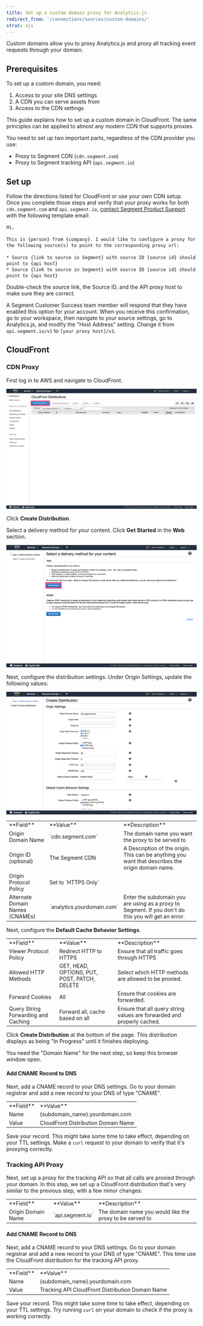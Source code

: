 ```yaml
---
title: Set up a custom domain proxy for Analytics.js
redirect_from: '/connections/sources/custom-domains/'
strat: ajs
---
```


Custom domains allow you to proxy Analytics.js and proxy all tracking event requests through your domain.

## Prerequisites

To set up a custom domain, you need:

1. Access to your site DNS settings
2. A CDN you can serve assets from
3. Access to the CDN settings

This guide explains how to set up a custom domain in CloudFront. The same principles can be applied to almost any modern CDN that supports proxies.

You need to set up two important parts, regardless of the CDN provider you use:

- Proxy to Segment CDN (`cdn.segment.com`)
- Proxy to Segment tracking API (`api.segment.io`)

## Set up

Follow the directions listed for CloudFront or use your own CDN setup. Once you complete those steps and verify that your proxy works for both `cdn.segment.com` and `api.segment.io`, [contact Segment Product Support](https://segment.com/help/contact/) with the following template email:

```text
Hi,

This is {person} from {company}. I would like to configure a proxy for the following source(s) to point to the corresponding proxy url:

* Source {link to source in Segment} with source ID {source id} should point to {api host}
* Source {link to source in Segment} with source ID {source id} should point to {api host}
```

Double-check the source link, the Source ID, and the API proxy host to make sure they are correct. 

A Segment Customer Success team member will respond that they have enabled this option for your account. When you receive this confirmation, go to your workspace, then navigate to your source settings, go to Analytics.js, and modify the "Host Address" setting. Change it from `api.segment.io/v1` to `[your proxy host]/v1`.

## CloudFront

### CDN Proxy

First log in to AWS and navigate to CloudFront.

![](images/create_cloudfront_distribution.png)

Click **Create Distribution**.

Select a delivery method for your content. Click **Get Started** in the **Web** section.

![](images/cloudfront_distribution_web.png)

Next, configure the distribution settings. Under Origin Settings, update the following values:

![](images/cloudfront_distribution_settings.png)

<table>
  <tr>
    <td>**Field**</td>
    <td>**Value**</td>
    <td>**Description**</td>
  </tr>
  <tr>
   <td>Origin Domain Name</td>
   <td>`cdn.segment.com`</td>
   <td>The domain name you want the proxy to be served to</td>
  </tr>
  <tr>
   <td>Origin ID (optional)</td>
   <td>The Segment CDN</td>
   <td>A Description of the origin. This can be anything you want that describes the origin domain name.</td>
  </tr>
  <tr>
   <td>Origin Protocol Policy</td>
   <td>Set to `HTTPS Only`</td>
   <td></td>
  </tr>
  <tr>
   <td>Alternate Domain Names (CNAMEs)</td>
   <td>`analytics.yourdomain.com`</td>
   <td>Enter the subdomain you are using as a proxy to Segment. If you don't do this you will get an error.</td>
  </tr>
</table>

Next, configure the **Default Cache Behavior Settings**.

<table>
  <tr>
    <td>**Field**</td>
    <td>**Value**</td>
    <td>**Description**</td>
  </tr>
  <tr>
   <td>Viewer Protocol Policy</td>
   <td>Redirect HTTP to HTTPS</td>
   <td>Ensure that all traffic goes through HTTPS</td>
  </tr>
  <tr>
   <td>Allowed HTTP Methods</td>
   <td>GET, HEAD, OPTIONS, PUT, POST, PATCH, DELETE</td>
   <td>Select which HTTP methods are allowed to be proxied.</td>
  </tr>
  <tr>
   <td>Forward Cookies</td>
   <td>All</td>
   <td>Ensure that cookies are forwarded.</td>
  </tr>
  <tr>
   <td>Query String Forwarding and Caching</td>
   <td>Forward all, cache based on all</td>
   <td>Ensure that all query string values are forwarded and properly cached.</td>
  </tr>
</table>

Click **Create Distribution** at the bottom of the page. This distribution displays as being "In Progress" until it finishes deploying.

You need the "Domain Name" for the next step, so keep this browser window open.

#### Add CNAME Record to DNS

Next, add a CNAME record to your DNS settings. Go to your domain registrar and add a new record to your DNS of type "CNAME".

<table>
  <tr>
    <td>**Field**</td>
    <td>**Value**</td>
  </tr>
  <tr>
    <td>Name</td>
    <td>{subdomain_name}.yourdomain.com</td>
  </tr>
  <tr>
    <td>Value</td>
    <td>CloudFront Distribution Domain Name</td>
  </tr>
</table>

Save your record. This might take some time to take effect, depending on your TTL settings. Make a `curl` request to your domain to verify that it's proxying correctly.

### Tracking API Proxy

Next, set up a proxy for the tracking API so that all calls are proxied through your domain. In this step, we set up a CloudFront distribution that's very similar to the previous step, with a few minor changes:

<table>
  <tr>
    <td>**Field**</td>
    <td>**Value**</td>
    <td>**Description**</td>
  </tr>
  <tr>
   <td>Origin Domain Name</td>
   <td>`api.segment.io`</td>
   <td>The domain name you would like the proxy to be served to</td>
  </tr>
</table>

#### Add CNAME Record to DNS

Next, add a CNAME record to your DNS settings. Go to your domain registrar and add a new record to your DNS of type "CNAME". This time use the CloudFront distribution for the tracking API proxy.

<table>
  <tr>
    <td>**Field**</td>
    <td>**Value**</td>
  </tr>
  <tr>
    <td>Name</td>
    <td>{subdomain_name}.yourdomain.com</td>
  </tr>
  <tr>
    <td>Value</td>
    <td>Tracking API CloudFront Distribution Domain Name</td>
  </tr>
</table>

Save your record. This might take some time to take effect, depending on your TTL settings. Try running `curl` on your domain to check if the proxy is working correctly.

